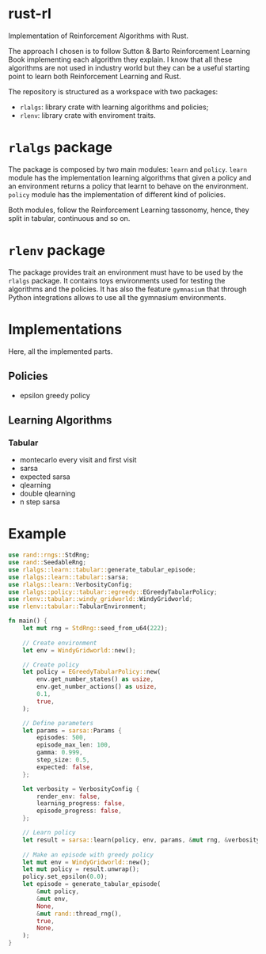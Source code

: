 # rust-rl
Implementation of Reinforcement Algorithms with Rust.

The approach I chosen is to follow Sutton & Barto Reinforcement Learning Book implementing each algorithm they explain.
I know that all these algorithms are not used in industry world but they can be a useful starting point to learn both Reinforcement Learning and Rust.

The repository is structured as a workspace with two packages:
- `rlalgs`: library crate with learning algorithms and policies;
- `rlenv`: library crate with enviroment traits.

# `rlalgs` package

The package is composed by two main modules: `learn` and `policy`. `learn` module has the implementation learning algorithms that given a policy and an environment returns a policy that learnt to behave on the environment. `policy` module has the implementation of different kind of policies.

Both modules, follow the Reinforcement Learning tassonomy, hence, they split in tabular, continuous and so on.

# `rlenv` package

The package provides trait an environment must have to be used by the `rlalgs` package. It contains toys environments used for testing the algorithms and the policies. It has also the feature `gymnasium` that through Python integrations allows to use all the gymnasium environments.

# Implementations
Here, all the implemented parts.

## Policies

- epsilon greedy policy

## Learning Algorithms

### Tabular

- montecarlo every visit and first visit
- sarsa
- expected sarsa
- qlearning
- double qlearning
- n step sarsa

# Example

```rs
use rand::rngs::StdRng;
use rand::SeedableRng;
use rlalgs::learn::tabular::generate_tabular_episode;
use rlalgs::learn::tabular::sarsa;
use rlalgs::learn::VerbosityConfig;
use rlalgs::policy::tabular::egreedy::EGreedyTabularPolicy;
use rlenv::tabular::windy_gridworld::WindyGridworld;
use rlenv::tabular::TabularEnvironment;

fn main() {
    let mut rng = StdRng::seed_from_u64(222);
    
    // Create environment
    let env = WindyGridworld::new();

    // Create policy
    let policy = EGreedyTabularPolicy::new(
        env.get_number_states() as usize,
        env.get_number_actions() as usize,
        0.1,
        true,
    );

    // Define parameters
    let params = sarsa::Params {
        episodes: 500,
        episode_max_len: 100,
        gamma: 0.999,
        step_size: 0.5,
        expected: false,
    };

    let verbosity = VerbosityConfig {
        render_env: false,
        learning_progress: false,
        episode_progress: false,
    };

    // Learn policy
    let result = sarsa::learn(policy, env, params, &mut rng, &verbosity);
    
    // Make an episode with greedy policy
    let mut env = WindyGridworld::new();
    let mut policy = result.unwrap();
    policy.set_epsilon(0.0);
    let episode = generate_tabular_episode(
        &mut policy,
        &mut env,
        None,
        &mut rand::thread_rng(),
        true,
        None,
    );
}
```
